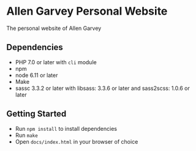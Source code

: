 # Allen Garvey Personal Website

The personal website of Allen Garvey

## Dependencies

* PHP 7.0 or later with `cli` module
* npm
* node 6.11 or later
* Make
* sassc 3.3.2 or later with libsass: 3.3.6 or later and sass2scss: 1.0.6 or later

## Getting Started

* Run `npm install` to install dependencies
* Run `make`
* Open `docs/index.html` in your browser of choice